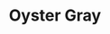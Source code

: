 ---
language: id
layout: product-item
title: Oyster Gray
description: Description in &amp; Oyster Gray
keyword: keyword in Oyster Gray
image: /images/Oyster-Gray-Bush-Hammer-Brushed-website.jpg
sub-title: Oyster Gray
article-1: Any custom size upon order <br>Thickness &#58; 3/8″<br>Panel &#58; Bushhammer Brushed<br>Color &#58; Light to dark gray
title-right: Oyster Gray
article-right: Oyster Gray
title-2: Oyster Gray
article-2: Oyster Gray
article-3: Oyster Gray
alt-slide1: Oyster Gray
alt-slide2: Oyster Gray
alt-slide3: Oyster Gray
slide1: /images/Oyster-Gray-Bush-Hammer-Brushed-website.jpg
slide2: /images/Oyster-Gray-Bush-Hammer-Brushed-website.jpg
slide3: /images/Oyster-Gray-Bush-Hammer-Brushed-website.jpg
---